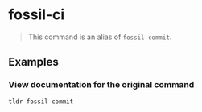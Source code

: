 # fossil-ci

> This command is an alias of `fossil commit`.

## Examples

### View documentation for the original command

```bash
tldr fossil commit
```
